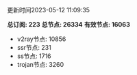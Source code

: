 更新时间2023-05-12 11:09:35

**总订阅: 223**
**总节点: 26334**
**有效节点: 16063**
- v2ray节点: 10856
- ssr节点: 231
- ss节点: 1716
- trojan节点: 3260
